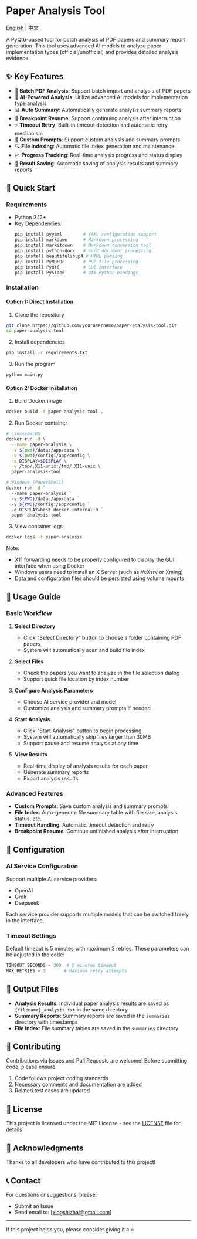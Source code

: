 # Paper Analysis Tool

[English](README.md) | [中文](README_zh.md)

A PyQt6-based tool for batch analysis of PDF papers and summary report generation. This tool uses advanced AI models to analyze paper implementation types (official/unofficial) and provides detailed analysis evidence.

## ✨ Key Features

- 📄 **Batch PDF Analysis**: Support batch import and analysis of PDF papers
- 🤖 **AI-Powered Analysis**: Utilize advanced AI models for implementation type analysis
- 📊 **Auto Summary**: Automatically generate analysis summary reports
- 🔄 **Breakpoint Resume**: Support continuing analysis after interruption
- ⚡ **Timeout Retry**: Built-in timeout detection and automatic retry mechanism
- 📝 **Custom Prompts**: Support custom analysis and summary prompts
- 🔍 **File Indexing**: Automatic file index generation and maintenance
- 📈 **Progress Tracking**: Real-time analysis progress and status display
- 💾 **Result Saving**: Automatic saving of analysis results and summary reports

## 🚀 Quick Start

### Requirements

- Python 3.12+
- Key Dependencies:
  ```bash
  pip install pyyaml        # YAML configuration support
  pip install markdown      # Markdown processing
  pip install markitdown    # Markdown conversion tool
  pip install python-docx   # Word document processing
  pip install beautifulsoup4 # HTML parsing
  pip install PyMuPDF       # PDF file processing
  pip install PyQt6         # GUI interface
  pip install PySide6       # Qt6 Python bindings
  ```

### Installation

#### Option 1: Direct Installation

1. Clone the repository
```bash
git clone https://github.com/yourusername/paper-analysis-tool.git
cd paper-analysis-tool
```

2. Install dependencies
```bash
pip install -r requirements.txt
```

3. Run the program
```bash
python main.py
```

#### Option 2: Docker Installation

1. Build Docker image
```bash
docker build -t paper-analysis-tool .
```

2. Run Docker container
```bash
# Linux/macOS
docker run -d \
  --name paper-analysis \
  -v $(pwd)/data:/app/data \
  -v $(pwd)/config:/app/config \
  -e DISPLAY=$DISPLAY \
  -v /tmp/.X11-unix:/tmp/.X11-unix \
  paper-analysis-tool

# Windows (PowerShell)
docker run -d `
  --name paper-analysis `
  -v ${PWD}/data:/app/data `
  -v ${PWD}/config:/app/config `
  -e DISPLAY=host.docker.internal:0 `
  paper-analysis-tool
```

3. View container logs
```bash
docker logs -f paper-analysis
```

Note:
- X11 forwarding needs to be properly configured to display the GUI interface when using Docker
- Windows users need to install an X Server (such as VcXsrv or Xming)
- Data and configuration files should be persisted using volume mounts

## 📖 Usage Guide

### Basic Workflow

1. **Select Directory**
   - Click "Select Directory" button to choose a folder containing PDF papers
   - System will automatically scan and build file index

2. **Select Files**
   - Check the papers you want to analyze in the file selection dialog
   - Support quick file location by index number

3. **Configure Analysis Parameters**
   - Choose AI service provider and model
   - Customize analysis and summary prompts if needed

4. **Start Analysis**
   - Click "Start Analysis" button to begin processing
   - System will automatically skip files larger than 30MB
   - Support pause and resume analysis at any time

5. **View Results**
   - Real-time display of analysis results for each paper
   - Generate summary reports
   - Export analysis results

### Advanced Features

- **Custom Prompts**: Save custom analysis and summary prompts
- **File Index**: Auto-generate file summary table with file size, analysis status, etc.
- **Timeout Handling**: Automatic timeout detection and retry
- **Breakpoint Resume**: Continue unfinished analysis after interruption

## 🔧 Configuration

### AI Service Configuration

Support multiple AI service providers:
- OpenAI
- Grok
- Deepseek

Each service provider supports multiple models that can be switched freely in the interface.

### Timeout Settings

Default timeout is 5 minutes with maximum 3 retries. These parameters can be adjusted in the code:
```python
TIMEOUT_SECONDS = 300  # 5 minutes timeout
MAX_RETRIES = 3       # Maximum retry attempts
```

## 📝 Output Files

- **Analysis Results**: Individual paper analysis results are saved as `{filename}_analysis.txt` in the same directory
- **Summary Reports**: Summary reports are saved in the `summaries` directory with timestamps
- **File Index**: File summary tables are saved in the `summaries` directory

## 🤝 Contributing

Contributions via Issues and Pull Requests are welcome! Before submitting code, please ensure:

1. Code follows project coding standards
2. Necessary comments and documentation are added
3. Related test cases are updated

## 📄 License

This project is licensed under the MIT License - see the [LICENSE](LICENSE) file for details

## 🙏 Acknowledgments

Thanks to all developers who have contributed to this project!

## 📞 Contact

For questions or suggestions, please:

- Submit an Issue
- Send email to: [xingshizhai@gmail.com]

---
If this project helps you, please consider giving it a ⭐️

